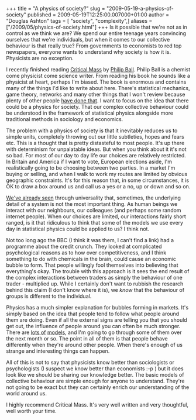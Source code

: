 +++
title = "A physics of society?"
slug = "2009-05-19-a-physics-of-society"
published = 2009-05-19T12:25:00.007000+01:00
author = "Douglas Ashton"
tags = [ "society", "complexity",]
aliases = ["/2009/05/physics-of-society.html"]
+++
Is it possible that we're not as in control as we think we are? We spend
our entire teenage years convincing ourselves that we're individuals,
but when it comes to our collective behaviour is that really true? From
governments to economists to red top newspapers, everyone wants to
understand why society is how it is. Physicists are no exception.  
  
I recently finished reading [Critical
Mass](http://books.google.co.uk/books?id=HNO9AAAACAAJ&dq=critical+mass+philip+ball&ei=fXoUSveUGJeSkASjstDzCQ&client=firefox-a)
by [Philip Ball](http://www.philipball.com/). Philip Ball is a chemist
come physicist come science writer. From reading his book he sounds like
a physicist at heart, perhaps I'm biased. The book is enormous and
contains many of the things I'd like to write about here. There's
statistical mechanics, game theory, networks and many other things that
I won't review because plenty of other people [have done
that](http://www.popularscience.co.uk/reviews/rev98.htm). I want to
focus on the idea that there could be a physics for society. That our
complex collective behaviour could be understood in the framework of
statistical physics alongside more traditional methods in sociology and
economics.  
  
The problem with a physics of society is that it inevitably reduces us
to simple units, completely throwing out our little subtleties, hopes
and fears etc. This is a thought that is pretty distasteful to most
people. It's up there with determinism for unpalatable ideas. But when
you think about it it's not so bad. For most of our day to day life our
choices are relatively restricted. In Britain and America if I want to
vote, European elections aside, I'm realistically going to be choosing
between two parties. In a market I'm buying or selling, and when I walk
to work my routes are limited by obvious geographic constraints. It's
for this reason that, in some circumstances, it is OK to draw a box
around us and call us a yes or a no, up or down and so on.  
  
[We've already
seen](/2009/05/critical-point.html)
through universality that, sometimes, the underlying detail of a system
is not the most important thing. As human beings we interact with our
neighbours, our colleagues (and perhaps some random internet people).
When our choices are limited, our interactions fairly short ranged, is
it that ridiculous to think that some of the models we use every day in
statistical physics could be applied to us? I think not.  
  
Not too long ago the BBC (I think it was them, I can't find a link) had
a programme about the credit crunch. They looked at complicated
psychological reasons as to how over competitiveness, and I think
something to do with chemicals in the brain, could cause an economic
bubble to form. That people willingly fool themselves into believing
that everything's okay. The trouble with this approach is it sees the
end result of the complex interactions between traders as simply the
behaviour of one trader - multiplied up. While I certainly don't want to
rubbish the research behind this claim (I don't know where it is), we
<span style="font-style: italic;">know</span> that the behaviour of
groups is different to the individual.  
  
Physics has a much simpler explanation for bubbles forming in markets.
It's simply based on the idea that people tend to follow what people
around them are doing. Even if all the external signs are telling you
that you should get out, the influence of people around you can often be
much stronger. There are [lots
of](http://www.nature.com/nature/journal/v410/n6825/full/410242a0.html)
[models](http://en.wikipedia.org/wiki/El_Farol_Bar_problem), and I'm
going to go through some of them over the next month or so. The point in
all of them is that people behave differently when they're around other
people. When there's enough of us strange and interesting things can
happen.  
  
All of this is not to say that physicists know better than sociologists
or psychologists (I suspect we know better than economists :-p ) but it
does look like we should be sharing our knowledge better. The basic
models of collective behaviour are simple enough for anyone to
understand. They're not going to be exact but they can certainly enrich
our understanding of the world around us.  
  
I highly recommend Critical Mass. It's very well written and very
thoughtful, well worth your time.

